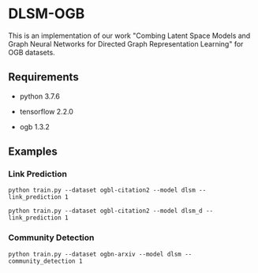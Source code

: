 # DLSM-OGB

This is an implementation of our work "Combing Latent Space Models and Graph Neural Networks for Directed Graph Representation Learning" for OGB datasets.

## Requirements

- python 3.7.6

- tensorflow 2.2.0

- ogb 1.3.2

## Examples

### Link Prediction

```
python train.py --dataset ogbl-citation2 --model dlsm --link_prediction 1
```
```
python train.py --dataset ogbl-citation2 --model dlsm_d --link_prediction 1
```

### Community Detection

```
python train.py --dataset ogbn-arxiv --model dlsm --community_detection 1
```
